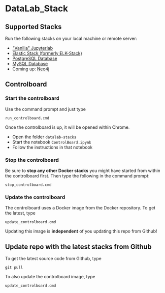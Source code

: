 # DataLab_Stack
## Supported Stacks
Run the following stacks on your local machine or remote server:
* ["Vanilla" Jupyterlab](https://jupyterlab.readthedocs.io/en/stable/)
* [Elastic Stack (formerly ELK-Stack)](https://www.elastic.co/de/products/)
* [PostgreSQL Database](https://www.postgresql.org/)
* [MySQL Database](https://www.mysql.com/)
* Coming up: [Neo4j](https://neo4j.com/)

## Controlboard
### Start the controlboard
Use the command prompt and just type
```
run_controlboard.cmd
```
Once the controlboard is up, it will be opened within Chrome.
* Open the folder `datalab-stacks`
* Start the notebook `ControlBoard.ipynb`
* Follow the instructions in that notebook

### Stop the controlboard
Be sure to **stop any other Docker stacks** you might have started from within the controlboard first. Then type the following in the command prompt:
```
stop_controlboard.cmd
```

### Update the controlboard
The controlboard uses a Docker image from the Docker repository. To get the latest, type
```
update_controlboard.cmd
```
Updating this image is **independent** of you updating this repo from Github!

## Update repo with the latest stacks from Github
To get the latest source code from Github, type
```
git pull
```
To also update the controlboard image, type
```
update_controlboard.cmd
```
